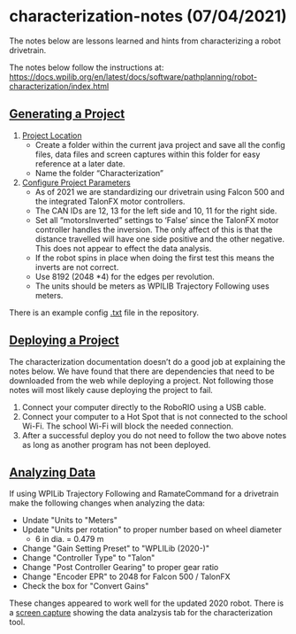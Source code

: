 # characterization-notes (07/04/2021)

The notes below are lessons learned and hints from characterizing a robot drivetrain.

The notes below follow the instructions at: https://docs.wpilib.org/en/latest/docs/software/pathplanning/robot-characterization/index.html

## [Generating a Project](https://docs.wpilib.org/en/latest/docs/software/pathplanning/robot-characterization/generating-project.html)
1. [Project Location](https://docs.wpilib.org/en/latest/docs/software/pathplanning/robot-characterization/generating-project.html#select-project-location)
   - Create a folder within the current java project and save all the config files, data files and screen captures within this folder for easy reference at a later date.
   - Name the folder “Characterization”   
2. [Configure Project Parameters](https://docs.wpilib.org/en/latest/docs/software/pathplanning/robot-characterization/generating-project.html#configure-project-parameters)
   - As of 2021 we are standardizing our drivetrain using Falcon 500 and the integrated TalonFX motor controllers.  
   - The CAN IDs are 12, 13 for the left side and 10, 11 for the right side.
   - Set all “motorsInverted” settings to ‘False’ since the TalonFX motor controller handles the inversion.  The only affect of this is that the distance travelled will have one side positive and the other negative.  This does not appear to effect the data analysis.  
   - If the robot spins in place when doing the first test this means the inverts are not correct.
   - Use 8192 (2048 *4) for the edges per revolution.
   - The units should be meters as WPILIB Trajectory Following uses meters.

There is an example config [.txt](/Drivetrain_example.txt) file in the repository.
## [Deploying a Project](https://docs.wpilib.org/en/latest/docs/software/pathplanning/robot-characterization/deploying-project.html)
The characterization documentation doesn’t do a good job at explaining the notes below.  We have found that there are dependencies that need to be downloaded from the web while deploying a project.  Not following those notes will most likely cause deploying the project to fail. 
  1.	Connect your computer directly to the RoboRIO using a USB cable.
  2.	Connect your computer to a Hot Spot that is not connected to the school Wi-Fi.  The school Wi-Fi will block the needed connection.
  3.	After a successful deploy you do not need to follow the two above notes as long as another program has not been deployed.

## [Analyzing Data](https://docs.wpilib.org/en/latest/docs/software/pathplanning/robot-characterization/analyzing-data.html)
If using WPILib Trajectory Following and RamateCommand for a drivetrain make the following changes when analyzing the data:
- Undate "Units to "Meters"
- Update "Units per rotation" to proper number based on wheel diameter
  - 6 in dia. = 0.479 m 
- Change "Gain Setting Preset" to "WPLILib (2020-)"
- Change "Controller Type" to "Talon"
- Change "Post Controller Gearing" to proper gear ratio
- Change "Encoder EPR" to 2048 for Falcon 500 / TalonFX
- Check the box for "Convert Gains"

These changes appeared to work well for the updated 2020 robot.  There is a [screen capture](/DataAnalyze_20210704.png) showing the data analzysis tab for the characterization tool.
